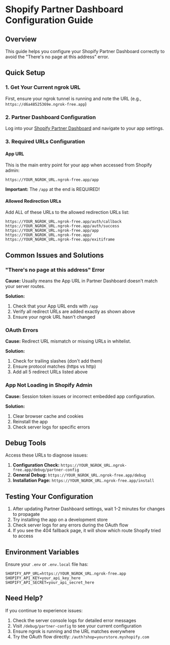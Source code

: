 # Shopify Partner Dashboard Configuration Guide

## Overview
This guide helps you configure your Shopify Partner Dashboard correctly to avoid the "There's no page at this address" error.

## Quick Setup

### 1. Get Your Current ngrok URL
First, ensure your ngrok tunnel is running and note the URL (e.g., `https://d6a48525369e.ngrok-free.app`)

### 2. Partner Dashboard Configuration

Log into your [Shopify Partner Dashboard](https://partners.shopify.com) and navigate to your app settings.

### 3. Required URLs Configuration

#### App URL
This is the main entry point for your app when accessed from Shopify admin:
```
https://YOUR_NGROK_URL.ngrok-free.app/app
```

**Important:** The `/app` at the end is REQUIRED!

#### Allowed Redirection URLs
Add ALL of these URLs to the allowed redirection URLs list:
```
https://YOUR_NGROK_URL.ngrok-free.app/auth/callback
https://YOUR_NGROK_URL.ngrok-free.app/auth/success
https://YOUR_NGROK_URL.ngrok-free.app/app
https://YOUR_NGROK_URL.ngrok-free.app/
https://YOUR_NGROK_URL.ngrok-free.app/exitiframe
```

## Common Issues and Solutions

### "There's no page at this address" Error

**Cause:** Usually means the App URL in Partner Dashboard doesn't match your server routes.

**Solution:**
1. Check that your App URL ends with `/app`
2. Verify all redirect URLs are added exactly as shown above
3. Ensure your ngrok URL hasn't changed

### OAuth Errors

**Cause:** Redirect URL mismatch or missing URLs in whitelist.

**Solution:**
1. Check for trailing slashes (don't add them)
2. Ensure protocol matches (https vs http)
3. Add all 5 redirect URLs listed above

### App Not Loading in Shopify Admin

**Cause:** Session token issues or incorrect embedded app configuration.

**Solution:**
1. Clear browser cache and cookies
2. Reinstall the app
3. Check server logs for specific errors

## Debug Tools

Access these URLs to diagnose issues:

1. **Configuration Check:** `https://YOUR_NGROK_URL.ngrok-free.app/debug/partner-config`
2. **General Debug:** `https://YOUR_NGROK_URL.ngrok-free.app/debug`
3. **Installation Page:** `https://YOUR_NGROK_URL.ngrok-free.app/install`

## Testing Your Configuration

1. After updating Partner Dashboard settings, wait 1-2 minutes for changes to propagate
2. Try installing the app on a development store
3. Check server logs for any errors during the OAuth flow
4. If you see the 404 fallback page, it will show which route Shopify tried to access

## Environment Variables

Ensure your `.env` or `.env.local` file has:
```
SHOPIFY_APP_URL=https://YOUR_NGROK_URL.ngrok-free.app
SHOPIFY_API_KEY=your_api_key_here
SHOPIFY_API_SECRET=your_api_secret_here
```

## Need Help?

If you continue to experience issues:
1. Check the server console logs for detailed error messages
2. Visit `/debug/partner-config` to see your current configuration
3. Ensure ngrok is running and the URL matches everywhere
4. Try the OAuth flow directly: `/auth?shop=yourstore.myshopify.com`